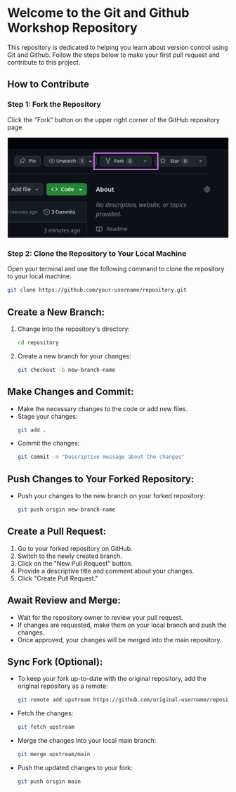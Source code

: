 # Welcome to the Git and Github Workshop Repository

This repository is dedicated to helping you learn about version control using Git and Github. Follow the steps below to make your first pull request and contribute to this project.

## How to Contribute

### Step 1: Fork the Repository

Click the "Fork" button on the upper right corner of the GitHub repository page.

![Picture to show "Fork" button](./Fork.png)

### Step 2: Clone the Repository to Your Local Machine

Open your terminal and use the following command to clone the repository to your local machine:

```bash
git clone https://github.com/your-username/repository.git
```

## Create a New Branch:

1. Change into the repository's directory:
    ```bash
    cd repository
    ```
2. Create a new branch for your changes:
    ```bash
    git checkout -b new-branch-name
    ```

## Make Changes and Commit:

- Make the necessary changes to the code or add new files.
- Stage your changes:
    ```bash
    git add .
    ```
- Commit the changes:
    ```bash
    git commit -m "Descriptive message about the changes"
    ```

## Push Changes to Your Forked Repository:

- Push your changes to the new branch on your forked repository:
    ```bash
    git push origin new-branch-name
    ```

## Create a Pull Request:

1. Go to your forked repository on GitHub.
2. Switch to the newly created branch.
3. Click on the "New Pull Request" button.
4. Provide a descriptive title and comment about your changes.
5. Click "Create Pull Request."

## Await Review and Merge:

- Wait for the repository owner to review your pull request.
- If changes are requested, make them on your local branch and push the changes.
- Once approved, your changes will be merged into the main repository.

## Sync Fork (Optional):

- To keep your fork up-to-date with the original repository, add the original repository as a remote:
    ```bash
    git remote add upstream https://github.com/original-username/repository.git
    ```
- Fetch the changes:
    ```bash
    git fetch upstream
    ```
- Merge the changes into your local main branch:
    ```bash
    git merge upstream/main
    ```
- Push the updated changes to your fork:
    ```bash
    git push origin main
    ```

